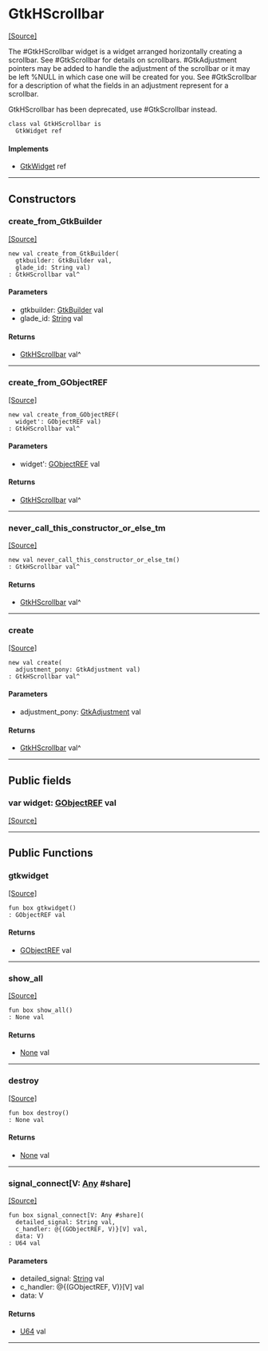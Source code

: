 # GtkHScrollbar
<span class="source-link">[[Source]](src/gtk3/GtkHScrollbar.md#L6)</span>

The #GtkHScrollbar widget is a widget arranged horizontally creating a
scrollbar. See #GtkScrollbar for details on
scrollbars. #GtkAdjustment pointers may be added to handle the
adjustment of the scrollbar or it may be left %NULL in which case one
will be created for you. See #GtkScrollbar for a description of what the
fields in an adjustment represent for a scrollbar.

GtkHScrollbar has been deprecated, use #GtkScrollbar instead.


```pony
class val GtkHScrollbar is
  GtkWidget ref
```

#### Implements

* [GtkWidget](gtk3-GtkWidget.md) ref

---

## Constructors

### create_from_GtkBuilder
<span class="source-link">[[Source]](src/gtk3/GtkHScrollbar.md#L21)</span>


```pony
new val create_from_GtkBuilder(
  gtkbuilder: GtkBuilder val,
  glade_id: String val)
: GtkHScrollbar val^
```
#### Parameters

*   gtkbuilder: [GtkBuilder](gtk3-GtkBuilder.md) val
*   glade_id: [String](builtin-String.md) val

#### Returns

* [GtkHScrollbar](gtk3-GtkHScrollbar.md) val^

---

### create_from_GObjectREF
<span class="source-link">[[Source]](src/gtk3/GtkHScrollbar.md#L24)</span>


```pony
new val create_from_GObjectREF(
  widget': GObjectREF val)
: GtkHScrollbar val^
```
#### Parameters

*   widget': [GObjectREF](minimal-browser-..-gobject-GObjectREF.md) val

#### Returns

* [GtkHScrollbar](gtk3-GtkHScrollbar.md) val^

---

### never_call_this_constructor_or_else_tm
<span class="source-link">[[Source]](src/gtk3/GtkHScrollbar.md#L27)</span>


```pony
new val never_call_this_constructor_or_else_tm()
: GtkHScrollbar val^
```

#### Returns

* [GtkHScrollbar](gtk3-GtkHScrollbar.md) val^

---

### create
<span class="source-link">[[Source]](src/gtk3/GtkHScrollbar.md#L31)</span>


```pony
new val create(
  adjustment_pony: GtkAdjustment val)
: GtkHScrollbar val^
```
#### Parameters

*   adjustment_pony: [GtkAdjustment](gtk3-GtkAdjustment.md) val

#### Returns

* [GtkHScrollbar](gtk3-GtkHScrollbar.md) val^

---

## Public fields

### var widget: [GObjectREF](minimal-browser-..-gobject-GObjectREF.md) val
<span class="source-link">[[Source]](src/gtk3/GtkHScrollbar.md#L17)</span>



---

## Public Functions

### gtkwidget
<span class="source-link">[[Source]](src/gtk3/GtkHScrollbar.md#L19)</span>


```pony
fun box gtkwidget()
: GObjectREF val
```

#### Returns

* [GObjectREF](minimal-browser-..-gobject-GObjectREF.md) val

---

### show_all
<span class="source-link">[[Source]](src/gtk3/GtkWidget.md#L4)</span>


```pony
fun box show_all()
: None val
```

#### Returns

* [None](builtin-None.md) val

---

### destroy
<span class="source-link">[[Source]](src/gtk3/GtkWidget.md#L7)</span>


```pony
fun box destroy()
: None val
```

#### Returns

* [None](builtin-None.md) val

---

### signal_connect\[V: [Any](builtin-Any.md) #share\]
<span class="source-link">[[Source]](src/gtk3/GtkWidget.md#L10)</span>


```pony
fun box signal_connect[V: Any #share](
  detailed_signal: String val,
  c_handler: @{(GObjectREF, V)}[V] val,
  data: V)
: U64 val
```
#### Parameters

*   detailed_signal: [String](builtin-String.md) val
*   c_handler: @{(GObjectREF, V)}[V] val
*   data: V

#### Returns

* [U64](builtin-U64.md) val

---

